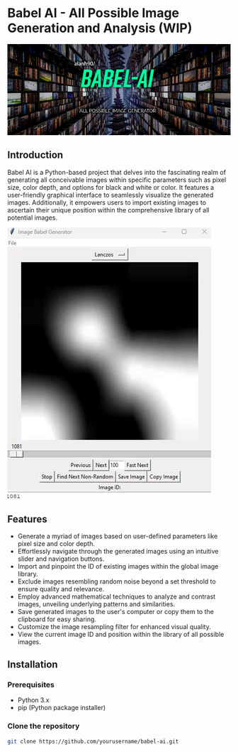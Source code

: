 # Babel AI - All Possible Image Generation and Analysis (WIP)
![Babel Cover](images/babel_cover.png)

## Introduction
Babel AI is a Python-based project that delves into the fascinating realm of generating all conceivable images within specific parameters such as pixel size, color depth, and options for black and white or color. It features a user-friendly graphical interface to seamlessly visualize the generated images. Additionally, it empowers users to import existing images to ascertain their unique position within the comprehensive library of all potential images.

![Babel Demo](images/screencapture.gif)

## Features
- Generate a myriad of images based on user-defined parameters like pixel size and color depth.
- Effortlessly navigate through the generated images using an intuitive slider and navigation buttons.
- Import and pinpoint the ID of existing images within the global image library.
- Exclude images resembling random noise beyond a set threshold to ensure quality and relevance.
- Employ advanced mathematical techniques to analyze and contrast images, unveiling underlying patterns and similarities.
- Save generated images to the user's computer or copy them to the clipboard for easy sharing.
- Customize the image resampling filter for enhanced visual quality.
- View the current image ID and position within the library of all possible images.

## Installation

### Prerequisites
- Python 3.x
- pip (Python package installer)

### Clone the repository
```bash
git clone https://github.com/yourusername/babel-ai.git
